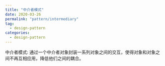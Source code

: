 ```yaml
---
title: "中介者模式"
date: 2020-03-26
permalink: "pattern/intermediary"
tag:
  - design-pattern
categories:
  - design-pattern
---
```


中介者模式: 通过一个中介者对象封装一系列对象之间的交互，使得对象和对象之间不再互相应用，降低他们之间的耦合。


